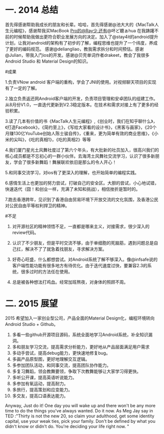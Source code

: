 一. 2014 总结
=

首先得感谢帮助我成长的朋友和长辈。哈哈，首先得感谢@池大大的《MacTalk人生元编程》，感谢帮我买MacBook Pro的@Ray少.还有@吥ど聽ぁhua 在我踌躇不前的时候帮助我做出更符合职业发展方向的决定。加入了@stay4it的android提升计划，让我对android的架构有了初步的了解，编程思维也提升了一个纬度，养成了更好的编码规范。
感谢@deliangliao，教我需求拆分和时间预估。感谢@Julian，带我入门ios的开发。感谢@贝壳单词作者drakeet，教会了我很多Android Studio 和 Material Design的知识。

#成果

1.负责VNow android 客户端的重构，学会了JNI的使用。对视频聊天项目的实现有了一定的了解。

2.独立负责返还网Android客户端的开发，负责项目管理和安卓团队的组建工作。从8月份V1.0，一直迭代更新到V2.3稳定版本。在技术和需求对接上有了更多的经验积累。

3.读了几本有价值的书《MacTalk人生元编程》,《创业时，我们在知乎聊什么》，《打造Facebook》，《简约至上》，《写给大家看的设计书》，《黑客与画家》，《20个月赚130亿YouTube创始人陈士骏自传》，《重来，更为简单有效的商业思维》，《小米的尖叫》，《吃的真相1》，《吃的真相2》等等

4.我们厦门星光土风舞社度过了第六个年头，有大批新的社员加入，很高兴我们的核心成员都是不忘初心的一群小伙伴。去海湾土风舞社交流学习，认识了很多新朋友，学会了很多新舞蹈！舞展联欢依旧是那么的令人开心！

5.和同事交流学习，对ios有了更深入的理解，也开始简单的编程实践。

6.感情生活上也更加的努力尝试，打破自己的安全区。大胆的尝试，小心地试错，快速迭代（囧！和创业一样，充满了未知和挑战），相信挫折是暂时的。

7.跑去香港跨年，见识到了香港自由贸易环境下开放交流的文化氛围，及香港公民对公民自由平等权利捍卫的精神。

#不足

1. 对开源社区的精神领悟不足，一直都是哪来主义，对接需求，很少深入的review代码。

2. 认识了不少朋友，但是平时交流不够，由于单细胞的死脑筋，遇到问题总是自己扛，解决不了了就急着找朋友，寻求解决方案。

3. 好奇心旺盛，什么都想尝试。对Android系统了解不够深入。像@infsafe说的客户端性能功能有很多地方有待优化。由于迭代速度过快，要兼容2.3的系统，很多过时的方法任在使用。

4. 总是被各种想法打鸡血。经常加班熬夜，对身体的照顾不周。

二. 2015 展望
=

2015 希望加入一家创业型公司，产品全面的Material Design化，编程环境转向
Android Studio + Github。

1. 多看一些github开源项目源码，系统全面地学习Android系统，补全知识漏洞。
2. 多和朋友学习交流，提高需求分析能力，更好地从产品层面满足用户需求
3. 多动手尝试，提高debug能力，更快速地修复bug。
4. 多画产品原型图，更好地理解交互逻辑。
5. 多参加团队活动，和同事交流，提高团队协作能力。
6. 多复习舞蹈，领会教舞要领，争取下次教舞能够让大家学习得更快。
7. 多听公开课，提高英语听说能力。
8. 多参加有氧运动，提高耐力。
9. 多旅行，提高策划和应变能力。
10. 多交友，提高口语表达能力。

Anyway, Just do it! One day you will wake up and there won't be 
any more time to do the things you've always wanted. Do it now.
As Meg Jay say in TED :"Thirty is not the new 20, so claim your adulthood, get some identity capital, use your weak ties, pick your family. Don't be defined by what you didn't know or didn't do. You're deciding your life right now. "
